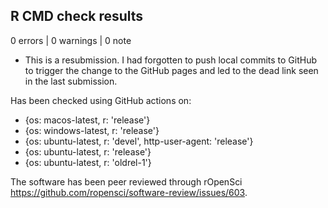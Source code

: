 ## R CMD check results

0 errors | 0 warnings | 0 note

* This is a resubmission. I had forgotten to push local commits to GitHub 
  to trigger the change to the GitHub pages and led to the dead link
  seen in the last submission.

Has been checked using GitHub actions on:
- {os: macos-latest, r: 'release'}
- {os: windows-latest, r: 'release'}
- {os: ubuntu-latest, r: 'devel', http-user-agent: 'release'}
- {os: ubuntu-latest, r: 'release'}
- {os: ubuntu-latest, r: 'oldrel-1'}


The software has been peer reviewed through rOpenSci
<https://github.com/ropensci/software-review/issues/603>.
